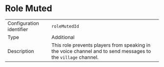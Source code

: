 # Role Muted

|                          |                                                                                                              |
| ------------------------ | ------------------------------------------------------------------------------------------------------------ |
| Configuration identifier | `roleMutedId`                                                                                                |
| Type                     | Additional                                                                                                   |
| Description              | This role prevents players from speaking in the voice channel and to send messages to the `village` channel. |
